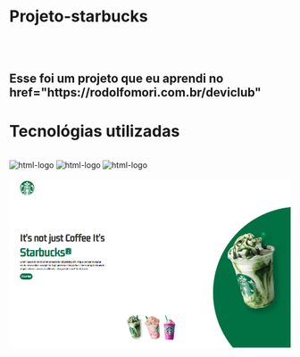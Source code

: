 <h1>Projeto-starbucks</h1>
<br>
<br>
<h2>Esse foi um projeto que eu aprendi no href="https://rodolfomori.com.br/deviclub"</h2>

<h1>Tecnológias utilizadas</h1>
<br>
 <img src="https://img.shields.io/badge/HTML5-E34F26?style=for-the-badge&logo=html5&logoColor=white" alt="html-logo"/>
 <img src="https://img.shields.io/badge/CSS3-1572B6?style=for-the-badge&logo=css3&logoColor=white" alt="html-logo"/>
 <img src="https://img.shields.io/badge/JavaScript-F7DF1E?style=for-the-badge&logo=javascript&logoColor=black" alt="html-logo"/>
 <br>
 <br>
<img src="https://raw.githubusercontent.com/JonasManoelOficial/projeto-starbucks/561fe15b33378857e81674efb329994f207370f3/img/Screenshot_1.png"/>
